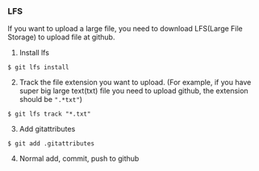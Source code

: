 ### LFS

If you want to upload a large file, you need to download LFS(Large File Storage) to upload file at github.

1. Install lfs
```shell
$ git lfs install
```

2. Track the file extension you want to upload. (For example, if you have super big large text(txt) file you need to upload github, the extension should be `".*txt"`)
```shell
$ git lfs track "*.txt"
```

3. Add gitattributes
```shell
$ git add .gitattributes
``` 

4. Normal add, commit, push to github
